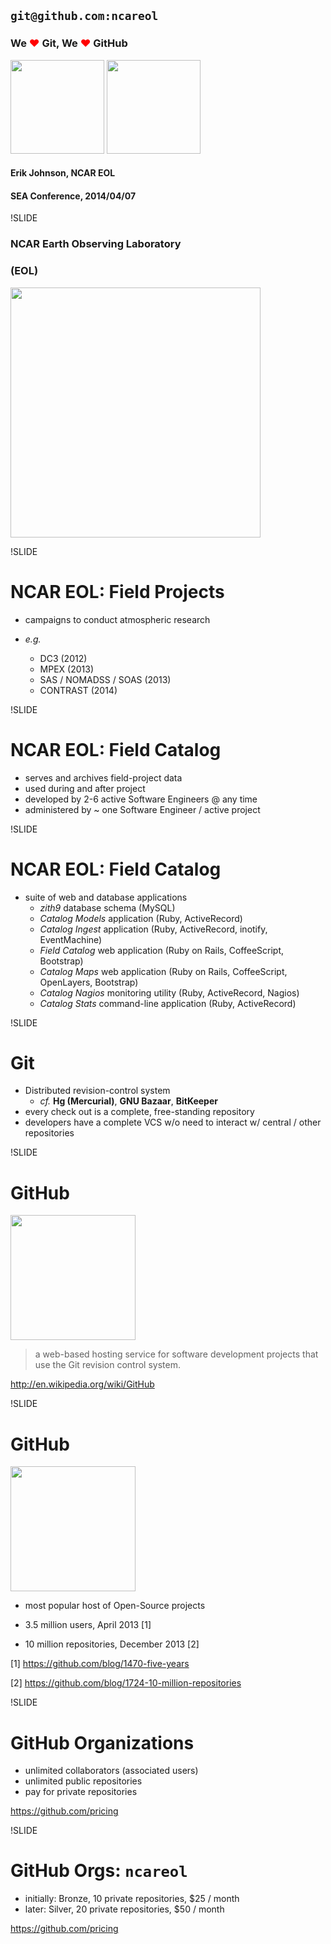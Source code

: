 
## `git@github.com:ncareol`

### We <span style="color:#f00;">&#10084;</span> Git, We <span style="color:#f00;">&#10084;</span> GitHub

<img src='img/eollogo_transparent.png' height=150 width=150/>
<img src='img/octocat-original.png' height=150 width=150/>

#### Erik Johnson, NCAR EOL

#### SEA Conference, 2014/04/07

!SLIDE

### NCAR Earth Observing Laboratory

### (EOL)

<img src='img/eollogo_transparent.png' height=400 width=400 />

!SLIDE

# NCAR EOL: Field Projects

- campaigns to conduct atmospheric research

- *e.g.*
  - DC3 (2012)
  - MPEX (2013)
  - SAS / NOMADSS / SOAS (2013)
  - CONTRAST (2014)

!SLIDE

# NCAR EOL: Field Catalog

- serves and archives field-project data
- used during and after project
- developed by 2-6 active Software Engineers @ any time
- administered by ~ one Software Engineer / active project

!SLIDE

# NCAR EOL: Field Catalog

- suite of web and database applications
  - *zith9* database schema (MySQL)
  - *Catalog Models* application (Ruby, ActiveRecord)
  - *Catalog Ingest* application (Ruby, ActiveRecord, inotify, EventMachine)
  - *Field Catalog* web application (Ruby on Rails, CoffeeScript, Bootstrap)
  - *Catalog Maps* web application (Ruby on Rails, CoffeeScript, OpenLayers, Bootstrap)
  - *Catalog Nagios* monitoring utility (Ruby, ActiveRecord, Nagios)
  - *Catalog Stats* command-line application (Ruby, ActiveRecord)


!SLIDE

# Git

- Distributed revision-control system
  - *cf.* **Hg (Mercurial)**, **GNU Bazaar**, **BitKeeper**
- every check out is a complete, free-standing repository
- developers have a complete VCS w/o need to interact w/ central / other repositories

!SLIDE

# GitHub

<img src='img/octocat-original.png' height=200 width=200 />

> a web-based hosting service for software development projects that use the Git revision control system.

http://en.wikipedia.org/wiki/GitHub

!SLIDE

# GitHub

<img src='img/octocat-original.png' height=200 width=200 />

- most popular host of Open-Source projects

- 3.5 million users, April 2013 [1]
- 10 million repositories, December 2013 [2]

[1] https://github.com/blog/1470-five-years

[2] https://github.com/blog/1724-10-million-repositories

!SLIDE

# GitHub Organizations

- unlimited collaborators (associated users)
- unlimited public repositories
- pay for private repositories

https://github.com/pricing

!SLIDE

# GitHub Orgs: `ncareol`

- initially: Bronze, 10 private repositories, $25 / month
- later: Silver, 20 private repositories, $50 / month

https://github.com/pricing
